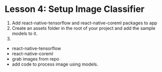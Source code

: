 # Lesson 4: Setup Image Classifier

1. Add react-native-tensorflow and react-native-coreml packages to app
2. Create an assets folder in the root of your project and add the sample models to it.
3. 

- react-native-tensorflow
- react-native-coreml
- grab images from repo
- add code to process image using models.